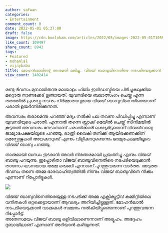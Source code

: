 ```yaml
---
author: safwan
categories:
- Entertainment
comment_count: 0
date: 2022-05-01 05:37:00
draft: false
image: https://cdn.boolokam.com/articles/2022/05/images-2022-05-01T105517.658.jpeg
like_count: 109497
share_count: 8943
tags:
- Featured
- mohanlal
- vijaybabu
title: മോഹൻലാലിൻ്റെ അനുമതി ലഭിച്ചു. വിജയ് ബാബുവിനെതിരെ നടപടിയെടുക്കാൻ ഒരുങ്ങി ''അമ്മ"
view_count: 1402414
---
```


രണ്ടു ദിവസം മുമ്പായിരുന്നു മലയാളം ഫിലിം ഇൻഡസ്ട്രിയെ പിടിച്ചുകുലുക്കിയ മറ്റൊരു നാണക്കേട് ഉണ്ടായത്. യുവനടിയെ ബലാത്സംഗം ചെയ്തു എന്ന തരത്തിൽ പ്രശസ്ത നടനും നിർമ്മാതാവുമായ വിജയ് ബാബുവിനെതിരെയാണ് പരാതി ഉയർന്നിരിക്കുന്നത്.

അവസരം തരാമെന്നു പറഞ്ഞ് മദ്യം നൽകി പല തവണ പീഡിപ്പിച്ചു എന്നാണ് യുവനടിയുടെ പരാതി. എന്നാൽ തന്നെ ബ്ലാക്ക് മെയിൽ ചെയ്ത് സിനിമയിൽ കൂടുതൽ അവസരം നേടാനാണ് പരാതിക്കാരി ലക്ഷ്യമിട്ടതെന്ന് വിജയ്ബാബു ജാമ്യാപേക്ഷയിലൂടെ പറഞ്ഞു. രാത്രി വൈകി തനിക്ക് ആയിരക്കണക്കിന് മെസ്സേജുകൾ അയക്കാറുണ്ട് എന്നും വിളിക്കാറുണ്ടെന്നും ജാമ്യപേക്ഷയിലൂടെ വിജയ് ബാബു പറഞ്ഞു.

താനുമായി ബന്ധം തുടരാൻ അവർ നിരന്തരമായി പ്രയത്നിച്ചു എന്നും വിജയ് ബാബു പറയുന്നു. ഇപ്പോഴിതാ വിജയ് ബാബുവിനെതിരെ നടപടിയെടുക്കാൻ താരസംഘടനയായ അമ്മ ഒരുങ്ങി എന്നാണ് പുറത്തുവരുന്ന വാർത്ത. അടുത്ത ദിവസം തന്നെ അമ്മ ഭാരവാഹിത്വത്തിൽ നിന്നും വിജയ് ബാബുവിനെ നീക്കും എന്നാണ് റിപ്പോർട്ടുകൾ.

![](https://cdn.boolokam.com/articles/2022/05/images-2022-05-01T105517.658.jpeg)

വിജയ് ബാബുവിനെതിരെയുള്ള നടപടിക്ക് അമ്മ എക്സിക്യൂട്ടീവ് കമ്മിറ്റിയിലെ വനിതകൾ ഒറ്റക്കെട്ടായാണ് ആവശ്യം അറിയിച്ചിട്ടുള്ളത്. മോഹൻലാൽ നടപടിയെടുക്കാൻ വാക്കുകൾ സമ്മതം നൽകിയിട്ടുണ്ടെന്നാണ് പുറത്തുവരുന്ന റിപ്പോർട്ട്.  
അതേസമയം വിജയ് ബാബു ഒളിവിലാണെന്നാണ് അഭ്യൂഹം. അദ്ദേഹം ദുബായിലാണ് എന്നാണ് അറിയാൻ കഴിയുന്നത്.